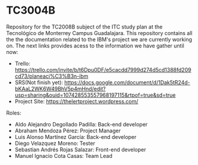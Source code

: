 # TC3004B
Repository for the TC2008B subject of the ITC study plan at the Tecnológico de Monterrey Campus Guadalajara. This repository contains all the the documentation related to the IBM's project we are currently working on. The next links provides acess to the information we have  gather until now:

- Trello: https://trello.com/invite/b/t6Dpu0DF/e5cacdd7999d274d5cd1388fd209cd73/planeaci%C3%B3n-ibm
- SRS(Not finish yet): https://docs.google.com/document/d/1Dak5tR24d-bKAaL2WK6W49BhV5p4mHnd/edit?usp=sharing&ouid=107428553557968197115&rtpof=true&sd=true
- Project Site: https://thelertproject.wordpress.com/

Roles:

- Aldo Alejandro Degollado Padilla: Back-end developer
- Abraham Mendoza Pérez: Project Manager
- Luis Alonso Martínez García: Back-end developer
- Diego Velazquez Moreno: Tester
- Sebastian Andrés Rojas Salazar: Front-end developer
- Manuel Ignacio Cota Casas: Team Lead
